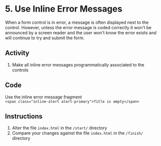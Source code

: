 # 5. Use Inline Error Messages
When a form control is in error, a message is often displayed next to the control. However, unless the error message is coded correctly it won't be announced by a screen reader and the user won't know the error exists and will continue to try and submit the form.

## Activity
1. Make all inline error messages programmatically associated to the controls

## Code
Use the inline error message fragment<br>
`<span class="inline-alert alert-primary">Title is empty</span>`

## Instructions
1. Alter the file `index.html` in the `/start/` directory
1. Compare your changes against the file `index.html` in the `/finish/` directory
